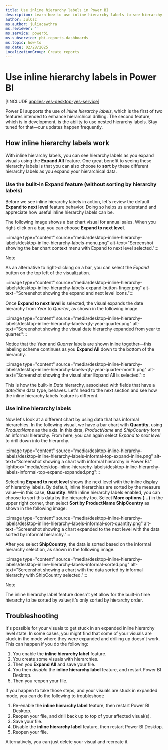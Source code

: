 ```yaml
---
title: Use inline hierarchy labels in Power BI
description: Learn how to use inline hierarchy labels to see hierarchy labels as you expand visuals using the Expand All feature.
author: JulCsc
ms.author: juliacawthra
ms.reviewer: ''
ms.service: powerbi
ms.subservice: pbi-reports-dashboards
ms.topic: how-to
ms.date: 02/28/2025
LocalizationGroup: Create reports
---
```

# Use inline hierarchy labels in Power BI

[!INCLUDE [applies-yes-desktop-yes-service](../includes/applies-yes-desktop-yes-service.md)]

Power BI supports the use of *inline hierarchy labels*, which is the first of two features intended to enhance hierarchical drilling. The second feature, which is in development, is the ability to use nested hierarchy labels. Stay tuned for that&mdash;our updates happen frequently.

## How inline hierarchy labels work

With inline hierarchy labels, you can see hierarchy labels as you expand visuals using the **Expand All** feature. One great benefit to seeing these hierarchy labels is that you can also choose to **sort** by these different hierarchy labels as you expand your hierarchical data.

### Use the built-in Expand feature (without sorting by hierarchy labels)

Before we see inline hierarchy labels in action, let's review the default **Expand to next level** feature behavior. Doing so helps us understand and appreciate how useful inline hierarchy labels can be.

The following image shows a bar chart visual for annual sales. When you right-click on a bar, you can choose **Expand to next level**.

:::image type="content" source="media/desktop-inline-hierarchy-labels/desktop-inline-hierarchy-labels-menu.png" alt-text="Screenshot showing the bar chart context menu with Expand to next level selected.":::

> [!NOTE]
> As an alternative to right-clicking on a bar, you can select the *Expand* button on the top left of the visualization.

  :::image type="content" source="media/desktop-inline-hierarchy-labels/desktop-inline-hierarchy-labels-expand-button-finger.png" alt-text="Screenshot showing the expand and next level icons.":::

Once **Expand to next level** is selected, the visual expands the date hierarchy from *Year* to *Quarter*, as shown in the following image.

:::image type="content" source="media/desktop-inline-hierarchy-labels/desktop-inline-hierarchy-labels-qty-year-quarter.png" alt-text="Screenshot showing the visual date hierarchy expanded from year to quarter.":::

Notice that the *Year* and *Quarter* labels are shown inline together&mdash;this labeling scheme continues as you **Expand All** down to the bottom of the hierarchy.

:::image type="content" source="media/desktop-inline-hierarchy-labels/desktop-inline-hierarchy-labels-qty-year-quarter-month.png" alt-text="Screenshot showing the visual after Expand All is selected.":::

This is how the built-in *Date* hierarchy, associated with fields that have a *date/time* data type, behaves. Let's head to the next section and see how the inline hierarchy labels feature is different.

### Use inline hierarchy labels

Now let's look at a different chart by using data that has informal hierarchies. In the following visual, we have a bar chart with **Quantity**, using *ProductName* as the axis. In this data, *ProductName* and *ShipCountry* form an informal hierarchy. From here, you can again select *Expand to next level* to drill down into the hierarchy.

:::image type="content" source="media/desktop-inline-hierarchy-labels/desktop-inline-hierarchy-labels-informal-top-expand-inline.png" alt-text="Screenshot showing a chart with informal hierarchy in Power BI." lightbox="media/desktop-inline-hierarchy-labels/desktop-inline-hierarchy-labels-informal-top-expand-expanded.png":::

Selecting **Expand to next level** shows the next level with the inline display of hierarchy labels. By default, inline hierarchies are sorted by the measure value&mdash;in this case, **Quantity**. With inline hierarchy labels enabled, you can choose to sort this data by the hierarchy too. Select **More options (...)** in the upper right corner, then select **Sort by ProductName ShipCountry** as shown in the following image:

:::image type="content" source="media/desktop-inline-hierarchy-labels/desktop-inline-hierarchy-labels-informal-sort-quantity.png" alt-text="Screenshot showing a chart expanded to the next level with the data sorted by informal hierarchy.":::

After you select **ShipCountry**, the data is sorted based on the informal hierarchy selection, as shown in the following image.

:::image type="content" source="media/desktop-inline-hierarchy-labels/desktop-inline-hierarchy-labels-informal-sorted.png" alt-text="Screenshot showing a chart with the data sorted by informal hierarchy with ShipCountry selected.":::

> [!NOTE]
> The inline hierarchy label feature doesn't yet allow for the built-in time hierarchy to be sorted by value; it's only sorted by hierarchy order.
>

## Troubleshooting

It's possible for your visuals to get stuck in an expanded inline hierarchy level state. In some cases, you might find that some of your visuals are stuck in the mode where they were expanded and drilling up doesn't work. This can happen if you do the following:

1. You enable the **inline hierarchy label** feature.
2. You create some visuals with hierarchies.
3. Then you **Expand All** and save your file.
4. You then *disable* the **inline hierarchy label** feature, and restart Power BI Desktop.
5. Then you reopen your file.

If you happen to take those steps, and your visuals are stuck in expanded mode, you can do the following to troubleshoot:

1. Re-enable the **inline hierarchy label** feature, then restart Power BI Desktop.
2. Reopen your file, and drill back up to top of your affected visual(s).
3. Save your file.
4. Disable the **inline hierarchy label** feature, then restart Power BI Desktop.
5. Reopen your file.

Alternatively, you can just delete your visual and recreate it.
